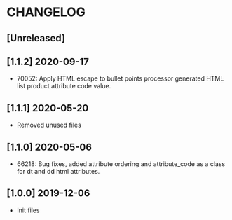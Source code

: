 # CHANGELOG

## [Unreleased]

## [1.1.2] 2020-09-17
- 70052: Apply HTML escape to bullet points processor generated HTML list product attribute code value.

## [1.1.1] 2020-05-20
- Removed unused files

## [1.1.0] 2020-05-06
- 66218: Bug fixes, added attribute ordering and attribute_code as a class for dt and dd html attributes.

## [1.0.0] 2019-12-06
* Init files
